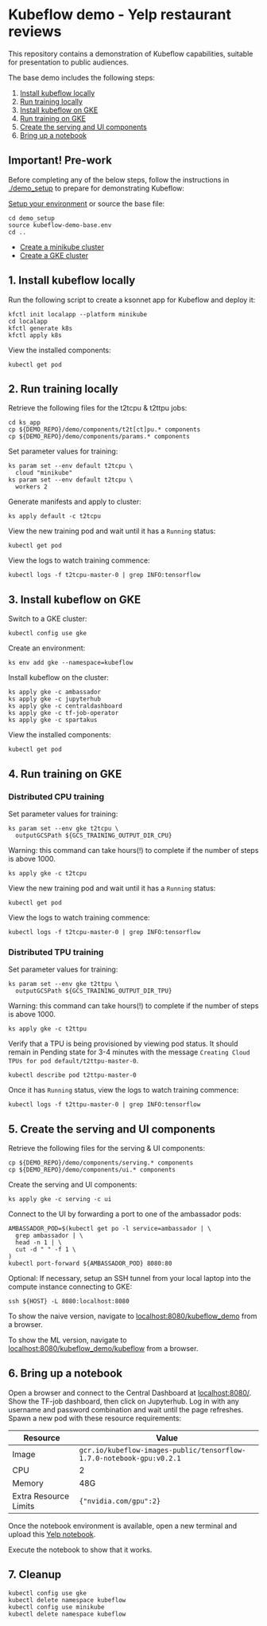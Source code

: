 # Kubeflow demo - Yelp restaurant reviews

This repository contains a demonstration of Kubeflow capabilities, suitable for
presentation to public audiences.

The base demo includes the following steps:

1. [Install kubeflow locally](#1-install-kubeflow-locally)
1. [Run training locally](#2-run-training-locally)
1. [Install kubeflow on GKE](#3-install-kubeflow-on-gke)
1. [Run training on GKE](#4-run-training-on-gke)
1. [Create the serving and UI components](#5-create-the-serving-and-ui-components)
1. [Bring up a notebook](#6-bring-up-a-notebook)

## Important! Pre-work

Before completing any of the below steps, follow the instructions in
[./demo_setup](https://github.com/kubeflow/examples/blob/master/demos/yelp_demo/demo_setup/README.md)
to prepare for demonstrating Kubeflow:

[Setup your environment](https://github.com/kubeflow/examples/tree/master/demos/yelp_demo/demo_setup#2-set-environment-variables)
or source the base file:

```
cd demo_setup
source kubeflow-demo-base.env
cd ..
```

* [Create a minikube cluster](https://github.com/kubeflow/examples/blob/master/demos/yelp_demo/demo_setup/README.md#4-create-a-minikube-cluster)
* [Create a GKE cluster](https://github.com/kubeflow/examples/blob/master/demos/yelp_demo/demo_setup/README.md#5-create-a-gke-cluster)

## 1. Install kubeflow locally

Run the following script to create a ksonnet app for Kubeflow and deploy it:

```
kfctl init localapp --platform minikube
cd localapp
kfctl generate k8s
kfctl apply k8s
```

View the installed components:

```
kubectl get pod
```

## 2. Run training locally

Retrieve the following files for the t2tcpu & t2ttpu jobs:

```
cd ks_app
cp ${DEMO_REPO}/demo/components/t2t[ct]pu.* components
cp ${DEMO_REPO}/demo/components/params.* components
```

Set parameter values for training:

```
ks param set --env default t2tcpu \
  cloud "minikube"
ks param set --env default t2tcpu \
  workers 2
```

Generate manifests and apply to cluster:

```
ks apply default -c t2tcpu
```

View the new training pod and wait until it has a `Running` status:

```
kubectl get pod
```

View the logs to watch training commence:

```
kubectl logs -f t2tcpu-master-0 | grep INFO:tensorflow
```

## 3. Install kubeflow on GKE

Switch to a GKE cluster:

```
kubectl config use gke
```

Create an environment:

```
ks env add gke --namespace=kubeflow
```

Install kubeflow on the cluster:

```
ks apply gke -c ambassador
ks apply gke -c jupyterhub
ks apply gke -c centraldashboard
ks apply gke -c tf-job-operator
ks apply gke -c spartakus
```

View the installed components:

```
kubectl get pod
```

## 4. Run training on GKE

### Distributed CPU training

Set parameter values for training:

```
ks param set --env gke t2tcpu \
  outputGCSPath ${GCS_TRAINING_OUTPUT_DIR_CPU}
```

Warning: this command can take hours(!) to complete if the number of steps is
above 1000.

```
ks apply gke -c t2tcpu
```

View the new training pod and wait until it has a `Running` status:

```
kubectl get pod
```

View the logs to watch training commence:

```
kubectl logs -f t2tcpu-master-0 | grep INFO:tensorflow
```

### Distributed TPU training

Set parameter values for training:

```
ks param set --env gke t2ttpu \
  outputGCSPath ${GCS_TRAINING_OUTPUT_DIR_TPU}
```

Warning: this command can take hours(!) to complete if the number of steps is
above 1000.

```
ks apply gke -c t2ttpu
```

Verify that a TPU is being provisioned by viewing pod status. It should remain
in Pending state for 3-4 minutes with the message
`Creating Cloud TPUs for pod default/t2ttpu-master-0`.

```
kubectl describe pod t2ttpu-master-0
```

Once it has `Running` status, view the logs to watch training commence:

```
kubectl logs -f t2ttpu-master-0 | grep INFO:tensorflow
```

## 5. Create the serving and UI components

Retrieve the following files for the serving & UI components:

```
cp ${DEMO_REPO}/demo/components/serving.* components
cp ${DEMO_REPO}/demo/components/ui.* components
```

Create the serving and UI components:

```
ks apply gke -c serving -c ui
```

Connect to the UI by forwarding a port to one of the ambassador
pods:

```
AMBASSADOR_POD=$(kubectl get po -l service=ambassador | \
  grep ambassador | \
  head -n 1 | \
  cut -d " " -f 1 \
)
kubectl port-forward ${AMBASSADOR_POD} 8080:80
```

Optional: If necessary, setup an SSH tunnel from your local laptop into the
compute instance connecting to GKE:

```
ssh ${HOST} -L 8080:localhost:8080
```

To show the naive version, navigate to
[localhost:8080/kubeflow_demo](localhost:8080/kubeflow_demo) from a browser.

To show the ML version, navigate to
[localhost:8080/kubeflow_demo/kubeflow](localhost:8080/kubeflow_demo/kubeflow) from a browser.

## 6. Bring up a notebook

Open a browser and connect to the Central Dashboard at [localhost:8080/](localhost:8080/).
Show the TF-job dashboard, then click on Jupyterhub.
Log in with any username and password combination and wait until the page
refreshes. Spawn a new pod with these resource requirements:

| Resource              | Value                                                                |
| --------------------- | -------------------------------------------------------------------- |
| Image                 | `gcr.io/kubeflow-images-public/tensorflow-1.7.0-notebook-gpu:v0.2.1` |
| CPU                   | 2                                                                    |
| Memory                | 48G                                                                  |
| Extra Resource Limits | `{"nvidia.com/gpu":2}`                                               |

Once the notebook environment is
available, open a new terminal and upload this
[Yelp notebook](notebooks/yelp.ipynb).

Execute the notebook to show that it works.

## 7. Cleanup

```
kubectl config use gke
kubectl delete namespace kubeflow
kubectl config use minikube
kubectl delete namespace kubeflow
```


